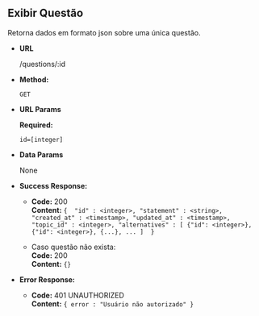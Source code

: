 **Exibir Questão**
----

Retorna dados em formato json sobre uma única questão. 

* **URL**

    /questions/:id

* **Method:**

    `GET`
  
*  **URL Params**

   **Required:**
 
    `id=[integer]`

* **Data Params**

    None

* **Success Response:**

  * **Code:** 200 <br />
    **Content:** `{ 
        "id" : <integer>,
        "statement" : <string>,
        "created_at" : <timestamp>,
        "updated_at" : <timestamp>,
        "topic_id" : <integer>,
        "alternatives" : [
            {"id": <integer>}, {"id": <integer>}, {...}, ...
        ] 
    }`

  * Caso questão não exista: <br/>
    **Code:** 200 <br />
    **Content:** `{}`
 
* **Error Response:**

  * **Code:** 401 UNAUTHORIZED <br />
    **Content:** `{ error : "Usuário não autorizado" }`

